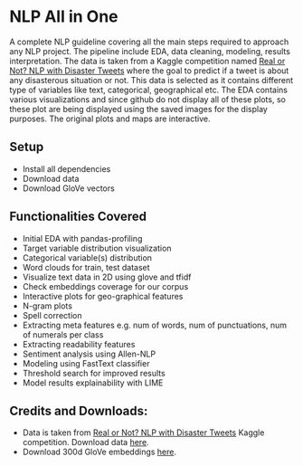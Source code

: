 # NLP All in One
A complete NLP guideline covering all the main steps required to approach any NLP project. The pipeline include EDA, data cleaning, modeling, results interpretation. The data is taken from a Kaggle competition named [Real or Not? NLP with Disaster Tweets](https://www.kaggle.com/c/nlp-getting-started) where the goal to predict if a tweet is about any disasterous situation or not. This data is selected as it contains different type of variables like text, categorical, geographical etc. The EDA contains various visualizations and since github do not display all of these plots, so these plot are being displayed using the saved images for the display purposes. The original plots and maps are interactive.

## Setup
- Install all dependencies
- Download data
- Download GloVe vectors

## Functionalities Covered
- Initial EDA with pandas-profiling
- Target variable distribution visualization
- Categorical variable(s) distribution
- Word clouds for train, test dataset
- Visualize text data in 2D using glove and tfidf
- Check embeddings coverage for our corpus
- Interactive plots for geo-graphical features
- N-gram plots
- Spell correction
- Extracting meta features e.g. num of words, num of punctuations, num of numerals per class
- Extracting readability features
- Sentiment analysis using Allen-NLP
- Modeling using FastText classifier
- Threshold search for improved results
- Model results explainability with LIME


## Credits and Downloads:
- Data is taken from [Real or Not? NLP with Disaster Tweets](https://www.kaggle.com/c/nlp-getting-started/overview) Kaggle competition. Download data [here](https://www.kaggle.com/c/nlp-getting-started/data). 
- Download 300d GloVe embeddings [here](https://www.kaggle.com/authman/pickled-glove840b300d-for-10sec-loading). 
